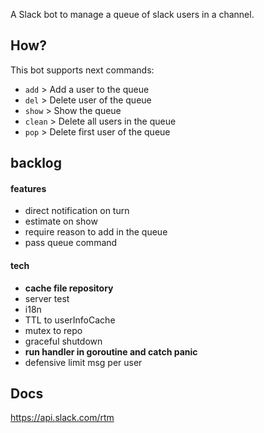 A Slack bot to manage a queue of slack users in a channel.

## How?

This bot supports next commands:

* `add`   >   Add a user to the queue
* `del`   >   Delete user of the queue
* `show`  >   Show the queue 
* `clean` >   Delete all users in the queue 
* `pop`  >   Delete first user of the queue

## backlog
#### features
* direct notification on turn
* estimate on show
* require reason to add in the queue
* pass queue command
#### tech
* **cache file repository**
* server test
* i18n
* TTL to userInfoCache
* mutex to repo
* graceful shutdown
* **run handler in goroutine and catch panic**
* defensive limit msg per user


## Docs
https://api.slack.com/rtm
